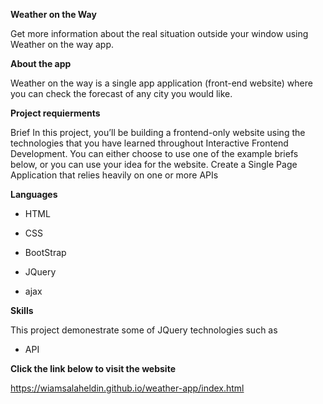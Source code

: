 **Weather on the Way**

Get more information about the real situation outside your window using Weather on the way app.

**About the app**

Weather on the way is a single app application (front-end website) where you can check the forecast of any city you would like.

**Project requierments**

Brief In this project, you’ll be building a frontend-only website using the technologies that you have learned throughout Interactive Frontend Development. You can either choose to use one of the example briefs below, or you can use your idea for the website.
Create a Single Page Application that relies heavily on one or more APIs

**Languages**

* HTML

* CSS

* BootStrap

* JQuery

* ajax

**Skills**

This project demonestrate some of JQuery technologies such as

* API


__Click the link below to visit the website__

https://wiamsalaheldin.github.io/weather-app/index.html
